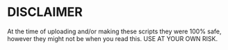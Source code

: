 # DISCLAIMER
At the time of uploading and/or making these scripts they were 100% safe, however they might not be when you read this.
USE AT YOUR OWN RISK.
